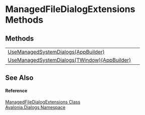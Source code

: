 # ManagedFileDialogExtensions Methods




## Methods
<table>
<tr>
<td><a href="M_Avalonia_Dialogs_ManagedFileDialogExtensions_UseManagedSystemDialogs">UseManagedSystemDialogs(AppBuilder)</a></td>
<td> </td>
</tr>
<tr>
<td><a href="M_Avalonia_Dialogs_ManagedFileDialogExtensions_UseManagedSystemDialogs__1">UseManagedSystemDialogs(TWindow)(AppBuilder)</a></td>
<td> </td>
</tr>
</table>

## See Also


#### Reference
<a href="T_Avalonia_Dialogs_ManagedFileDialogExtensions">ManagedFileDialogExtensions Class</a>  
<a href="N_Avalonia_Dialogs">Avalonia.Dialogs Namespace</a>  

